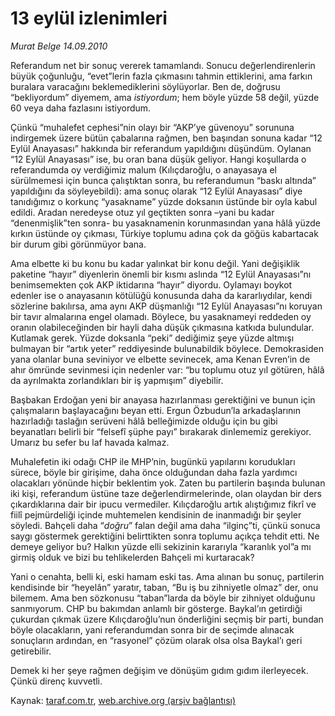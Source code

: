 # 13 eylül izlenimleri

*Murat Belge 14.09.2010*

<div class="yazi"><p>Referandum net bir sonuç vererek tamamlandı. Sonucu değerlendirenlerin büyük çoğunluğu, “evet”lerin fazla çıkmasını tahmin ettiklerini, ama farkın buralara varacağını beklemediklerini söylüyorlar. Ben de, doğrusu “bekliyordum” diyemem, ama <i>istiyordum</i>; hem böyle yüzde 58 değil, yüzde 60 veya daha fazlasını istiyordum.</p>
<p>Çünkü “muhalefet cephesi”nin olayı bir “AKP’ye güvenoyu” sorununa indirgemek üzere bütün çabalarına rağmen, ben başından sonuna kadar “12 Eylül Anayasası” hakkında bir referandum yapıldığını düşündüm. Oylanan “12 Eylül Anayasası” ise, bu oran bana düşük geliyor. Hangi koşullarda o referandumda oy verdiğimiz malum (Kılıçdaroğlu, o anayasaya el sürülmemesi için bunca çalıştıktan sonra, bu referandumun “baskı altında” yapıldığını da söyleyebildi): ama sonuç olarak “12 Eylül Anayasası” diye tanıdığımız o korkunç “yasakname” yüzde doksanın üstünde bir oyla kabul edildi. Aradan neredeyse otuz yıl geçtikten sonra –yani bu kadar “denenmişlik”ten sonra- bu yasaknamenin korunmasından yana hâlâ yüzde kırkın üstünde oy çıkması, Türkiye toplumu adına çok da göğüs kabartacak bir durum gibi görünmüyor bana.</p>
<p>Ama elbette ki bu konu bu kadar yalınkat bir konu değil. Yani değişiklik paketine “hayır” diyenlerin önemli bir kısmı aslında “12 Eylül Anayasası”nı benimsemekten çok AKP iktidarına “hayır” diyordu. Oylamayı boykot edenler ise o anayasanın kötülüğü konusunda daha da kararlıydılar, kendi sözlerine bakılırsa, ama aynı AKP düşmanlığı “12 Eylül Anayasası”nı koruyan bir tavır almalarına engel olamadı. Böylece, bu yasaknameyi reddeden oy oranın olabileceğinden bir hayli daha düşük çıkmasına katkıda bulundular. Kutlamak gerek. Yüzde doksanla “peki” dediğimiz şeye yüzde altmışı bulmayan bir “artık yeter” reddiyesinde bulunabildik böylece. Demokrasiden yana olanlar buna seviniyor ve elbette sevinecek, ama Kenan Evren’in de ahır ömründe sevinmesi için nedenler var: “bu toplumu otuz yıl götüren, hâlâ da ayrılmakta zorlandıkları bir iş yapmışım” diyebilir.</p>
<p>Başbakan Erdoğan yeni bir anayasa hazırlanması gerektiğini ve bunun için çalışmaların başlayacağını beyan etti. Ergun Özbudun’la arkadaşlarının hazırladığı taslağın serüveni hâlâ belleğimizde olduğu için bu gibi beyanatları belirli bir “felsefî şüphe payı” bırakarak dinlememiz gerekiyor. Umarız bu sefer bu laf havada kalmaz.</p>
<p>Muhalefetin iki odağı CHP ile MHP’nin, bugünkü yapılarını korudukları sürece, böyle bir girişime, daha önce olduğundan daha fazla yardımcı olacakları yönünde hiçbir beklentim yok. Zaten bu partilerin başında bulunan iki kişi, referandum üstüne taze değerlendirmelerinde, olan olaydan bir ders çıkardıklarına dair bir ipucu vermediler. Kılıçdaroğlu artık alıştığımız fikrî ve fiilî pejmürdeliği içinde muhtemelen kendisinin de inanmadığı bir şeyler söyledi. Bahçeli daha “<i>doğru</i>” falan değil ama daha “ilginç”ti, çünkü sonuca saygı göstermek gerektiğini belirttikten sonra toplumu açıkça tehdit etti. Ne demeye geliyor bu? Halkın yüzde elli sekizinin kararıyla “karanlık yol”a mı girmiş olduk ve bizi bu tehlikelerden Bahçeli mi kurtaracak?</p>
<p>Yani o cenahta, belli ki, eski hamam eski tas. Ama alınan bu sonuç, partilerin kendisinde bir “heyelân” yaratır, taban, “Bu iş bu zihniyetle olmaz” der, onu bilemem. Ama ben sözkonusu “taban”larda da böyle bir zihniyet olduğunu sanmıyorum. CHP bu bakımdan anlamlı bir gösterge. Baykal’ın getirdiği çukurdan çıkmak üzere Kılıçdaroğlu’nun önderliğini seçmiş bir parti, bundan böyle olacakların, yani referandumdan sonra bir de seçimde alınacak sonuçların ardından, en “rasyonel” çözüm olarak olsa olsa Baykal’ı geri getirebilir.</p>
<p>Demek ki her şeye rağmen değişim ve dönüşüm gıdım gıdım ilerleyecek. Çünkü direnç kuvvetli.</p></div>

Kaynak: [taraf.com.tr](http://www.taraf.com.tr:80/murat-belge/makale-13-eylul-izlenimleri.htm), [web.archive.org (arşiv bağlantısı)](http://web.archive.org/web/20100916175721/http://www.taraf.com.tr:80/murat-belge/makale-13-eylul-izlenimleri.htm)
